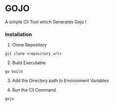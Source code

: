 # GOJO
A simple Cli Tool which Generates Gojo !

### Installation 
1. Clone Repository 
```
git clone <repository_url>
```
2. Build Executable
```
go build
```
3. Add the Directory path to Environment Variables

4. Run the Cli Command
```
gojo
```
